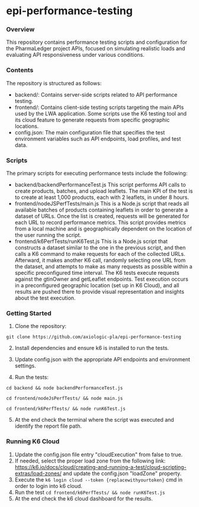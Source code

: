# epi-performance-testing

### Overview

This repository contains performance testing scripts and configuration for the PharmaLedger project APIs, focused on simulating realistic loads and evaluating API responsiveness under various conditions.

### Contents

The repository is structured as follows:

- backend/: Contains server-side scripts related to API performance testing.
- frontend/: Contains client-side testing scripts targeting the main APIs used by the LWA application. Some scripts use the K6 testing tool and its cloud feature to generate requests from specific geographic locations.
- config.json: The main configuration file that specifies the test environment variables such as API endpoints, load profiles, and test data.

### Scripts

The primary scripts for executing performance tests include the following:

* backend/backendPerformanceTest.js This script performs API calls to create products, batches, and upload leaflets. The main KPI of the test is to create at least 1,000 products, each with 2 leaflets, in under 8 hours.
* frontend/nodeJSPerfTests/main.js This is a Node.js script that reads all available batches of products containing leaflets in order to generate a dataset of URLs. Once the list is created, requests will be generated for each URL to record performance metrics. This script provides metrics from a local machine and is geographically dependent on the location of the user running the script. 
* frontend/k6PerfTests/runK6Test.js This is a Node.js script that constructs a dataset similar to the one in the previous script, and then calls a K6 command to make requests for each of the collected URLs. Afterward, it makes another K6 call, randomly selecting one URL from the dataset, and attempts to make as many requests as possible within a specific preconfigured time interval. The K6 tests execute requests against the gtinOwner and getLeaflet endpoints. Test execution occurs in a preconfigured geographic location (set up in K6 Cloud), and all results are pushed there to provide visual representation and insights about the test execution.

### Getting Started

1. Clone the repository:

```git clone https://github.com/axiologic-pla/epi-performance-testing```

2. Install dependencies and ensure k6 is installed to run the tests.

3. Update config.json with the appropriate API endpoints and environment settings.

4. Run the tests:

``` cd backend && node backendPerformanceTest.js ```

``` cd frontend/nodeJsPerfTests/ && node main.js ```

``` cd frontend/k6PerfTests/ && node runK6Test.js ```

5. At the end check the terminal where the script was executed and identify the report file path.

### Running K6 Cloud
1. Update the config.json file entry "cloudExecution" from false to true.
2. If needed, select the proper load zone from the following link: https://k6.io/docs/cloud/creating-and-running-a-test/cloud-scripting-extras/load-zones/ and update the config.json "loadZone" property.
3. Execute the ``` k6 login cloud --token {replacewithyourtoken} ``` cmd in order to login into k6 cloud.
4. Run the test ``` cd frontend/k6PerfTests/ && node runK6Test.js ```
5. At the end check the k6 cloud dashboard for the results.

